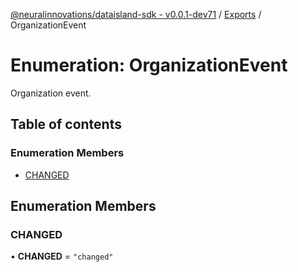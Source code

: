 [@neuralinnovations/dataisland-sdk - v0.0.1-dev71](../../README.md) / [Exports](../modules.md) / OrganizationEvent

# Enumeration: OrganizationEvent

Organization event.

## Table of contents

### Enumeration Members

- [CHANGED](OrganizationEvent.md#changed)

## Enumeration Members

### CHANGED

• **CHANGED** = ``"changed"``
